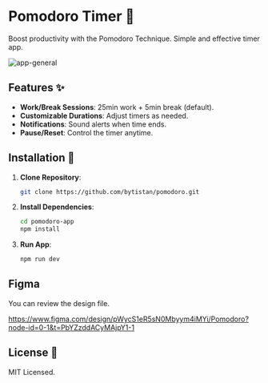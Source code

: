 # Pomodoro Timer 🍅

Boost productivity with the Pomodoro Technique. Simple and effective timer app.

![app-general](https://github.com/user-attachments/assets/e16fb96e-e46e-4dd0-98f8-3abf9e87b9a6)

## Features ✨
- **Work/Break Sessions**: 25min work + 5min break (default).
- **Customizable Durations**: Adjust timers as needed.
- **Notifications**: Sound alerts when time ends.
- **Pause/Reset**: Control the timer anytime.

## Installation 🔧
1. **Clone Repository**:
   ```bash
   git clone https://github.com/bytistan/pomodoro.git
   ```

2. **Install Dependencies**:
   ```bash
   cd pomodoro-app
   npm install
   ```

3. **Run App**:
   ```bash
   npm run dev
   ```

## Figma

You can review the design file.

https://www.figma.com/design/pWycS1eR5sN0Mbyym4iMYi/Pomodoro?node-id=0-1&t=PbYZzddACyMAjpY1-1

## License 📄
MIT Licensed. 
